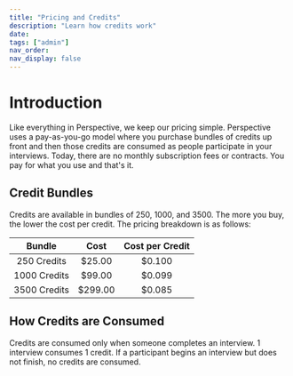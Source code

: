 ```yaml
---
title: "Pricing and Credits"
description: "Learn how credits work"
date: 
tags: ["admin"]
nav_order: 
nav_display: false
---
```


# Introduction

Like everything in Perspective, we keep our pricing simple. Perspective uses a pay-as-you-go model where you purchase bundles of credits up front and then those credits are consumed as people participate in your interviews. Today, there are no monthly subscription fees or contracts. You pay for what you use and that's it.

## Credit Bundles

Credits are available in bundles of 250, 1000, and 3500. The more you buy, the lower the cost per credit. The pricing breakdown is as follows:

| **Bundle** | **Cost** | **Cost per Credit** |
| :---: | :---: | :---: |
| 250 Credits | $25.00 | $0.100 |
| 1000 Credits | $99.00 | $0.099 |
| 3500 Credits | $299.00 | $0.085 |

## How Credits are Consumed

Credits are consumed only when someone completes an interview. 1 interview consumes 1 credit. If a participant begins an interview but does not finish, no credits are consumed.
